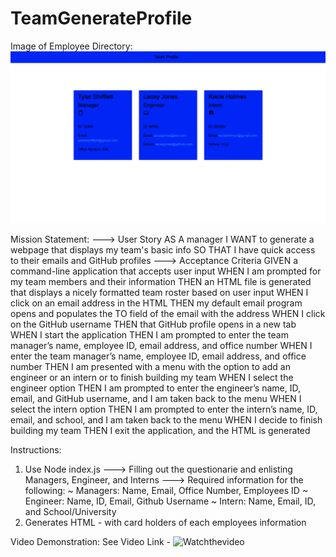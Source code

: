 # TeamGenerateProfile

Image of Employee Directory:
![screenshot](./assets/images/Team%20Generate%20.png)

Mission Statement:
 ---> User Story
AS A manager
I WANT to generate a webpage that displays my team's basic info
SO THAT I have quick access to their emails and GitHub profiles
---> Acceptance Criteria
GIVEN a command-line application that accepts user input
WHEN I am prompted for my team members and their information
THEN an HTML file is generated that displays a nicely formatted team roster based on user input
WHEN I click on an email address in the HTML
THEN my default email program opens and populates the TO field of the email with the address
WHEN I click on the GitHub username
THEN that GitHub profile opens in a new tab
WHEN I start the application
THEN I am prompted to enter the team manager’s name, employee ID, email address, and office number
WHEN I enter the team manager’s name, employee ID, email address, and office number
THEN I am presented with a menu with the option to add an engineer or an intern or to finish building my team
WHEN I select the engineer option
THEN I am prompted to enter the engineer’s name, ID, email, and GitHub username, and I am taken back to the menu
WHEN I select the intern option
THEN I am prompted to enter the intern’s name, ID, email, and school, and I am taken back to the menu
WHEN I decide to finish building my team
THEN I exit the application, and the HTML is generated

Instructions:

1) Use Node index.js
    ---> Filling out the questionarie and enlisting Managers, Engineer, and Interns
    ---> Required information for the following:
            ~ Managers: Name, Email, Office Number, Employees ID
            ~ Engineer: Name, ID, Email, Github Username
            ~ Intern: Name, Email, ID, and School/University
2) Generates HTML - with card holders of each employees information 


Video Demonstration: See Video Link - 
![Watchthevideo](https://drive.google.com/file/d/13yk7oqCi63BAvcQ-ikcEqd2rpEln7e6N/view)
